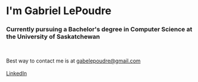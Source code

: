# I'm Gabriel LePoudre

### Currently pursuing a Bachelor's degree in Computer Science at the University of Saskatchewan ###
<br />

Best way to contact me is at gabelepoudre@gmail.com
<br />
<br />
[LinkedIn](    https://www.linkedin.com/in/gabriel-lepoudre-592333228/)

<!---
gabelepoudre/gabelepoudre is a ✨ special ✨ repository because its `README.md` (this file) appears on your GitHub profile.
You can click the Preview link to take a look at your changes.
--->
